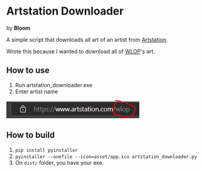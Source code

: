 # Artstation Downloader
by **Bloom**

A simple script that downloads all art of an artist from [Artstation](https://www.artstation.com/). 

Wrote this because I wanted to download all of [WLOP](https://www.artstation.com/wlop)'s art.

## How to use

1. Run artstation_downloader.exe
2. Enter artist name

![artist name](asset/example.png)

## How to build
1. `pip install pyinstaller`
2. `pyinstaller --onefile --icon=asset/app.ico artstation_downloader.py`
3. On `dist/` folder, you have your exe.